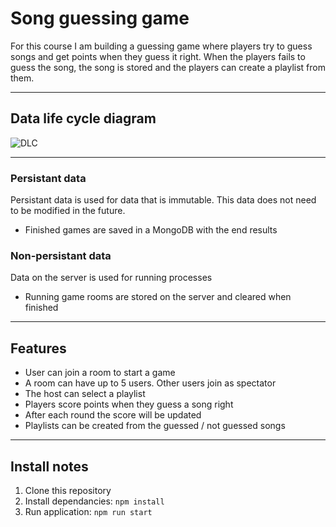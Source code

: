 # Song guessing game
For this course I am building a guessing game where players try to guess songs and get points when they guess it right. When the players fails to guess the song, the song is stored and the players can create a playlist from them.

------

## Data life cycle diagram
![DLC](https://user-images.githubusercontent.com/33430653/79844094-81eae780-83bb-11ea-8d4e-38dc2f0f8e60.png)

------

### Persistant data
Persistant data is used for data that is immutable. This data does not need to be modified in the future.

- Finished games are saved in a MongoDB with the end results

### Non-persistant data
Data on the server is used for running processes

- Running game rooms are stored on the server and cleared when finished

------

## Features
- User can join a room to start a game
- A room can have up to 5 users. Other users join as spectator
- The host can select a playlist
- Players score points when they guess a song right
- After each round the score will be updated
- Playlists can be created from the guessed / not guessed songs

------

## Install notes
1. Clone this repository
2. Install dependancies: `npm install`
3. Run application: `npm run start`
